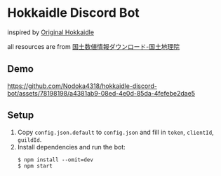 # Hokkaidle Discord Bot
inspired by [Original Hokkaidle](https://hokkaidle.web.app)

all resources are from [国土数値情報ダウンロード-国土地理院](https://nlftp.mlit.go.jp/ksj/index.html)

## Demo

https://github.com/Nodoka4318/hokkaidle-discord-bot/assets/78198198/a4381ab9-08ed-4e0d-85da-4fefebe2dae5

## Setup
1. Copy `config.json.default` to `config.json` and fill in `token`, `clientId`, `guildId`.
2. Install dependencies and run the bot:
   ```
   $ npm install --omit=dev
   $ npm start
   ```
